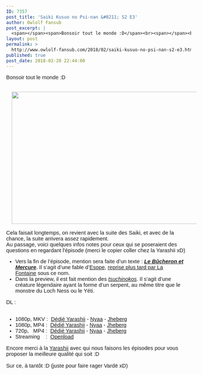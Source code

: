 ```yaml
---
ID: 7357
post_title: 'Saiki Kusuo no Psi-nan &#8211; S2 E3'
author: Owlolf Fansub
post_excerpt: |
  <span></span><span>Bonsoir tout le monde :D</span><br><span></span><br><div><span><a href="https://4.bp.blogspot.com/-DfYpPjFVlc4/WoyF9k3gPhI/AAAAAAAADtM/JWrDN0tXlL0kGaQf9vS9voN3Q-4GqqhxwCLcBGAs/s1600/Saiki%2BKusuo%2Bno%2BPsi%2BNan%2B2%2B-%2B03%2B%255B1080p%255D%2B%255BJapanese%255D%2B%255BJapanese%2BSubs%255D_001_13681.png"><img border="0" height="360" src="https://4.bp.blogspot.com/-DfYpPjFVlc4/WoyF9k3gPhI/AAAAAAAADtM/JWrDN0tXlL0kGaQf9vS9voN3Q-4GqqhxwCLcBGAs/s640/Saiki%2BKusuo%2Bno%2BPsi%2BNan%2B2%2B-%2B03%2B%255B1080p%255D%2B%255BJapanese%255D%2B%255BJapanese%2BSubs%255D_001_13681.png" width="640"></a></span></div><span><div><br></div><div>Cela faisait longtemps, on revient avec la suite des Saiki, et avec de la chance, la suite arrivera assez rapidement.</div><div>Au passage, voici quelques infos notes pour ceux qui se poseraient des questions en regardant l'&eacute;pisode (merci le copier coller chez la Yarashii xD)</div><ul><li>Vers la fin de l&rsquo;&eacute;pisode, mention sera faite d&rsquo;un texte :&nbsp;<a href="https://en.wikipedia.org/wiki/The_Honest_Woodcutter"><em><strong>Le B&ucirc;cheron et Mercure</strong></em></a>. Il s&rsquo;agit d&rsquo;une fable d&rsquo;<a href="https://fr.wikipedia.org/wiki/%C3%89sope">Esope</a>,&nbsp;<a href="https://fr.wikisource.org/wiki/Le_B%C3%BBcheron_et_Mercure">reprise plus tard par La Fontaine</a>&nbsp;sous ce nom.</li><li>Dans la preview, il est fait mention des&nbsp;<a href="https://fr.wikipedia.org/wiki/Tsuchinoko"><em>tsuchinokos</em></a>. Il s&rsquo;agit d&rsquo;une cr&eacute;ature l&eacute;gendaire ayant la forme d&rsquo;un serpent, au m&ecirc;me titre que le monstre du Loch Ness ou le Y&eacute;ti.</li></ul><div>DL :<br><br><a name="more"></a></div><ul><li><span>1080p, MKV :</span>&nbsp;&nbsp;<a href="https://ddl.yarashii.fr/Animes/Saiki%20Kusuo/Saison%202/FHD10/%5BYarashii%20-%20Owlolf%5D%20Saiki%20Kusuo%20no%20%CE%A8-nan%20S2%2003%20-%20FHD%2010%20bits.mkv" target="_blank">D&eacute;di&eacute; Yarashii</a><span>&nbsp;-&nbsp;</span><a href="https://nyaa.si/view/1008490" target="_blank">Nyaa</a><span>&nbsp;-&nbsp;</span><a href="http://jheberg.net/captcha/yarashii-owlolf-saiki-kusuo-no-nan-s2-03-fhd-10-bi/" target="_blank">Jheberg</a></li><li><span>1080p, MP4 : &nbsp;<a href="https://ddl.yarashii.fr/Animes/Saiki%20Kusuo/Saison%202/FHD8/%5BYarashii%20-%20Owlolf%5D%20Saiki%20Kusuo%20no%20%CE%A8-nan%20S2%2003%20-%20FHD%208%20bits.mp4" target="_blank">D&eacute;di&eacute; Yarashii</a><span>&nbsp;-&nbsp;</span><a href="https://nyaa.si/view/1008491" target="_blank">Nyaa</a><span>&nbsp;-&nbsp;</span><a href="http://jheberg.net/captcha/yarashii-owlolf-saiki-kusuo-no-nan-s2-03-fhd-8-bit/" target="_blank">Jheberg</a></span></li><li><span>720p, &nbsp; MP4 : &nbsp;<a href="https://ddl.yarashii.fr/Animes/Saiki%20Kusuo/Saison%202/HD8/%5BYarashii%20-%20Owlolf%5D%20Saiki%20Kusuo%20no%20%CE%A8-nan%20S2%2003%20-%20HD%208%20bits.mp4" target="_blank">D&eacute;di&eacute; Yarashii</a> - <a href="https://nyaa.si/view/1008492" target="_blank">Nyaa</a> - <a href="http://jheberg.net/captcha/yarashii-owlolf-saiki-kusuo-no-nan-s2-03-hd-8-bits/" target="_blank">Jheberg</a></span></li><li><span>Streaming &nbsp; &nbsp;: &nbsp;<a href="https://openload.co/embed/JrDEpC8i4GQ/" target="_blank">Openload</a></span></li></ul><div><span>Encore merci &agrave; la <a href="https://www.yarashii.fr/" target="_blank">Yarashii</a> avec qui nous faisons les &eacute;pisodes pour vous proposer la meilleure qualit&eacute; qui soit :D</span><br><span><br></span><span>Sur ce, &agrave; tant&ocirc;t :D (juste pour faire rager Vard&euml; xD)</span></div><br></span>
layout: post
permalink: >
  http://www.owlolf-fansub.com/2018/02/saiki-kusuo-no-psi-nan-s2-e3.html
published: true
post_date: 2018-02-20 22:44:00
---
```

<span style="font-family: &quot;arial&quot; , &quot;helvetica&quot; , sans-serif; font-size: 11pt;"></span><span style="font-family: &quot;arial&quot; , &quot;helvetica&quot; , sans-serif; font-size: 11pt;">Bonsoir tout le monde :D</span><br /><span style="font-family: &quot;arial&quot; , &quot;helvetica&quot; , sans-serif; font-size: 11pt;"></span><br /><div class="separator" style="clear: both; font-size: 11pt; text-align: center;"><span style="font-family: &quot;arial&quot; , &quot;helvetica&quot; , sans-serif; font-size: 11pt;"><a href="https://4.bp.blogspot.com/-DfYpPjFVlc4/WoyF9k3gPhI/AAAAAAAADtM/JWrDN0tXlL0kGaQf9vS9voN3Q-4GqqhxwCLcBGAs/s1600/Saiki%2BKusuo%2Bno%2BPsi%2BNan%2B2%2B-%2B03%2B%255B1080p%255D%2B%255BJapanese%255D%2B%255BJapanese%2BSubs%255D_001_13681.png" imageanchor="1" style="margin-left: 1em; margin-right: 1em;"><img border="0" data-original-height="900" data-original-width="1600" height="360" src="https://united-subs.dearclouds.com/wp-content/uploads/2018/05/da3df08458594c7387ac157a7e333c72.jpg" width="640" /></a></span></div><span style="font-family: &quot;arial&quot; , &quot;helvetica&quot; , sans-serif; font-size: 11pt;"><div class="separator" style="clear: both; font-size: 11pt; text-align: center;"><br /></div><div style="font-size: 11pt;">Cela faisait longtemps, on revient avec la suite des Saiki, et avec de la chance, la suite arrivera assez rapidement.</div><div style="font-size: 11pt;">Au passage, voici quelques infos notes pour ceux qui se poseraient des questions en regardant l'épisode (merci le copier coller chez la Yarashii xD)</div><ul style="font-size: 11pt;"><li>Vers la fin de l’épisode, mention sera faite d’un texte :&nbsp;<a href="https://en.wikipedia.org/wiki/The_Honest_Woodcutter"><em><strong>Le Bûcheron et Mercure</strong></em></a>. Il s’agit d’une fable d’<a href="https://fr.wikipedia.org/wiki/%C3%89sope">Esope</a>,&nbsp;<a href="https://fr.wikisource.org/wiki/Le_B%C3%BBcheron_et_Mercure">reprise plus tard par La Fontaine</a>&nbsp;sous ce nom.</li><li>Dans la preview, il est fait mention des&nbsp;<a href="https://fr.wikipedia.org/wiki/Tsuchinoko"><em>tsuchinokos</em></a>. Il s’agit d’une créature légendaire ayant la forme d’un serpent, au même titre que le monstre du Loch Ness ou le Yéti.</li></ul><div style="font-size: 11pt;">DL :<br /><br /><a name='more'></a></div><ul><li><span style="font-size: 14.6667px;">1080p, MKV :</span>&nbsp;&nbsp;<a href="https://ddl.yarashii.fr/Animes/Saiki%20Kusuo/Saison%202/FHD10/%5BYarashii%20-%20Owlolf%5D%20Saiki%20Kusuo%20no%20%CE%A8-nan%20S2%2003%20-%20FHD%2010%20bits.mkv" style="font-size: 14.6667px;" >Dédié Yarashii</a><span style="font-size: 14.6667px;">&nbsp;-&nbsp;</span><a href="https://nyaa.si/view/1008490" style="font-size: 14.6667px;" >Nyaa</a><span style="font-size: 14.6667px;">&nbsp;-&nbsp;</span><a href="http://jheberg.net/captcha/yarashii-owlolf-saiki-kusuo-no-nan-s2-03-fhd-10-bi/" style="font-size: 14.6667px;" >Jheberg</a></li><li><span style="font-size: 14.6667px;">1080p, MP4 : &nbsp;<a href="https://ddl.yarashii.fr/Animes/Saiki%20Kusuo/Saison%202/FHD8/%5BYarashii%20-%20Owlolf%5D%20Saiki%20Kusuo%20no%20%CE%A8-nan%20S2%2003%20-%20FHD%208%20bits.mp4" style="font-size: 14.6667px;" >Dédié Yarashii</a><span style="font-size: 14.6667px;">&nbsp;-&nbsp;</span><a href="https://nyaa.si/view/1008491" style="font-size: 14.6667px;" >Nyaa</a><span style="font-size: 14.6667px;">&nbsp;-&nbsp;</span><a href="http://jheberg.net/captcha/yarashii-owlolf-saiki-kusuo-no-nan-s2-03-fhd-8-bit/" style="font-size: 14.6667px;" >Jheberg</a></span></li><li><span style="font-size: 14.6667px;">720p, &nbsp; MP4 : &nbsp;<a href="https://ddl.yarashii.fr/Animes/Saiki%20Kusuo/Saison%202/HD8/%5BYarashii%20-%20Owlolf%5D%20Saiki%20Kusuo%20no%20%CE%A8-nan%20S2%2003%20-%20HD%208%20bits.mp4" >Dédié Yarashii</a> - <a href="https://nyaa.si/view/1008492" >Nyaa</a> - <a href="http://jheberg.net/captcha/yarashii-owlolf-saiki-kusuo-no-nan-s2-03-hd-8-bits/" >Jheberg</a></span></li><li><span style="font-size: 14.6667px;">Streaming &nbsp; &nbsp;: &nbsp;<a href="https://openload.co/embed/JrDEpC8i4GQ/" >Openload</a></span></li></ul><div><span style="font-family: &quot;arial&quot; , &quot;helvetica&quot; , sans-serif; font-size: 11pt;">Encore merci à la <a href="https://www.yarashii.fr/" >Yarashii</a> avec qui nous faisons les épisodes pour vous proposer la meilleure qualité qui soit :D</span><br /><span style="font-family: &quot;arial&quot; , &quot;helvetica&quot; , sans-serif; font-size: 11pt;"><br /></span><span style="font-family: &quot;arial&quot; , &quot;helvetica&quot; , sans-serif; font-size: 11pt;">Sur ce, à tantôt :D (juste pour faire rager Vardë xD)</span></div><br /> </span>